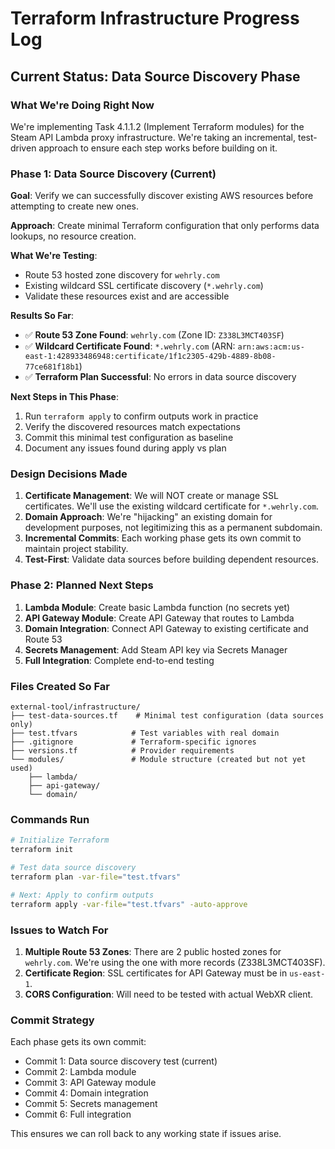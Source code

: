 # Terraform Infrastructure Progress Log

## Current Status: Data Source Discovery Phase

### What We're Doing Right Now

We're implementing Task 4.1.1.2 (Implement Terraform modules) for the Steam API Lambda proxy infrastructure. We're taking an incremental, test-driven approach to ensure each step works before building on it.

### Phase 1: Data Source Discovery (Current)

**Goal**: Verify we can successfully discover existing AWS resources before attempting to create new ones.

**Approach**: Create minimal Terraform configuration that only performs data lookups, no resource creation.

**What We're Testing**:
- Route 53 hosted zone discovery for `wehrly.com`
- Existing wildcard SSL certificate discovery (`*.wehrly.com`)
- Validate these resources exist and are accessible

**Results So Far**:
- ✅ **Route 53 Zone Found**: `wehrly.com` (Zone ID: `Z338L3MCT403SF`)
- ✅ **Wildcard Certificate Found**: `*.wehrly.com` (ARN: `arn:aws:acm:us-east-1:428933486948:certificate/1f1c2305-429b-4889-8b08-77ce681f18b1`)
- ✅ **Terraform Plan Successful**: No errors in data source discovery

**Next Steps in This Phase**:
1. Run `terraform apply` to confirm outputs work in practice
2. Verify the discovered resources match expectations
3. Commit this minimal test configuration as baseline
4. Document any issues found during apply vs plan

### Design Decisions Made

1. **Certificate Management**: We will NOT create or manage SSL certificates. We'll use the existing wildcard certificate for `*.wehrly.com`.
2. **Domain Approach**: We're "hijacking" an existing domain for development purposes, not legitimizing this as a permanent subdomain.
3. **Incremental Commits**: Each working phase gets its own commit to maintain project stability.
4. **Test-First**: Validate data sources before building dependent resources.

### Phase 2: Planned Next Steps

1. **Lambda Module**: Create basic Lambda function (no secrets yet)
2. **API Gateway Module**: Create API Gateway that routes to Lambda
3. **Domain Integration**: Connect API Gateway to existing certificate and Route 53
4. **Secrets Management**: Add Steam API key via Secrets Manager
5. **Full Integration**: Complete end-to-end testing

### Files Created So Far

```
external-tool/infrastructure/
├── test-data-sources.tf    # Minimal test configuration (data sources only)
├── test.tfvars            # Test variables with real domain
├── .gitignore             # Terraform-specific ignores
├── versions.tf            # Provider requirements
└── modules/               # Module structure (created but not yet used)
    ├── lambda/
    ├── api-gateway/
    └── domain/
```

### Commands Run

```bash
# Initialize Terraform
terraform init

# Test data source discovery
terraform plan -var-file="test.tfvars"

# Next: Apply to confirm outputs
terraform apply -var-file="test.tfvars" -auto-approve
```

### Issues to Watch For

1. **Multiple Route 53 Zones**: There are 2 public hosted zones for `wehrly.com`. We're using the one with more records (Z338L3MCT403SF).
2. **Certificate Region**: SSL certificates for API Gateway must be in `us-east-1`.
3. **CORS Configuration**: Will need to be tested with actual WebXR client.

### Commit Strategy

Each phase gets its own commit:
- Commit 1: Data source discovery test (current)
- Commit 2: Lambda module
- Commit 3: API Gateway module
- Commit 4: Domain integration
- Commit 5: Secrets management
- Commit 6: Full integration

This ensures we can roll back to any working state if issues arise.
